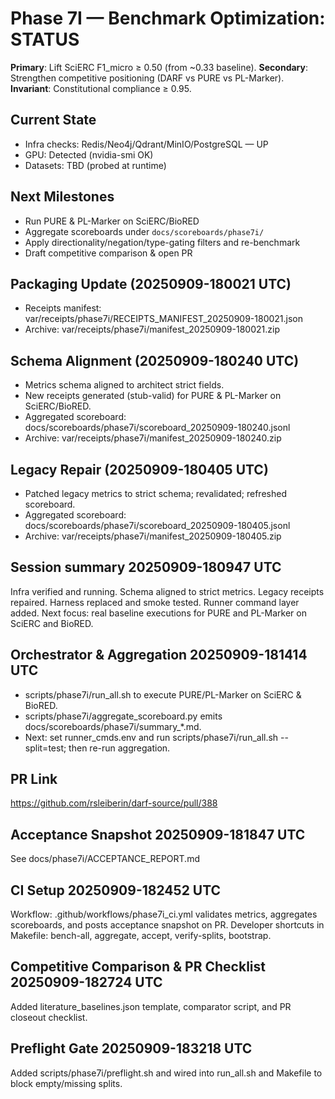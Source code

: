 # Phase 7I — Benchmark Optimization: STATUS

**Primary**: Lift SciERC F1_micro ≥ 0.50 (from ~0.33 baseline).
**Secondary**: Strengthen competitive positioning (DARF vs PURE vs PL-Marker).
**Invariant**: Constitutional compliance ≥ 0.95.

## Current State
- Infra checks: Redis/Neo4j/Qdrant/MinIO/PostgreSQL — UP
- GPU: Detected (nvidia-smi OK)
- Datasets: TBD (probed at runtime)

## Next Milestones
- Run PURE & PL-Marker on SciERC/BioRED
- Aggregate scoreboards under `docs/scoreboards/phase7i/`
- Apply directionality/negation/type-gating filters and re-benchmark
- Draft competitive comparison & open PR

## Packaging Update (20250909-180021 UTC)
- Receipts manifest: var/receipts/phase7i/RECEIPTS_MANIFEST_20250909-180021.json
- Archive: var/receipts/phase7i/manifest_20250909-180021.zip

## Schema Alignment (20250909-180240 UTC)
- Metrics schema aligned to architect strict fields.
- New receipts generated (stub-valid) for PURE & PL-Marker on SciERC/BioRED.
- Aggregated scoreboard: docs/scoreboards/phase7i/scoreboard_20250909-180240.jsonl
- Archive: var/receipts/phase7i/manifest_20250909-180240.zip

## Legacy Repair (20250909-180405 UTC)
- Patched legacy metrics to strict schema; revalidated; refreshed scoreboard.
- Aggregated scoreboard: docs/scoreboards/phase7i/scoreboard_20250909-180405.jsonl
- Archive: var/receipts/phase7i/manifest_20250909-180405.zip

## Session summary 20250909-180947 UTC
Infra verified and running. Schema aligned to strict metrics. Legacy receipts repaired.
Harness replaced and smoke tested. Runner command layer added.
Next focus: real baseline executions for PURE and PL-Marker on SciERC and BioRED.

## Orchestrator & Aggregation 20250909-181414 UTC
- scripts/phase7i/run_all.sh to execute PURE/PL-Marker on SciERC & BioRED.
- scripts/phase7i/aggregate_scoreboard.py emits docs/scoreboards/phase7i/summary_*.md.
- Next: set runner_cmds.env and run scripts/phase7i/run_all.sh --split=test; then re-run aggregation.

## PR Link
https://github.com/rsleiberin/darf-source/pull/388

## Acceptance Snapshot 20250909-181847 UTC
See docs/phase7i/ACCEPTANCE_REPORT.md

## CI Setup 20250909-182452 UTC
Workflow: .github/workflows/phase7i_ci.yml validates metrics, aggregates scoreboards, and posts acceptance snapshot on PR.
Developer shortcuts in Makefile: bench-all, aggregate, accept, verify-splits, bootstrap.

## Competitive Comparison & PR Checklist 20250909-182724 UTC
Added literature_baselines.json template, comparator script, and PR closeout checklist.

## Preflight Gate 20250909-183218 UTC
Added scripts/phase7i/preflight.sh and wired into run_all.sh and Makefile to block empty/missing splits.
